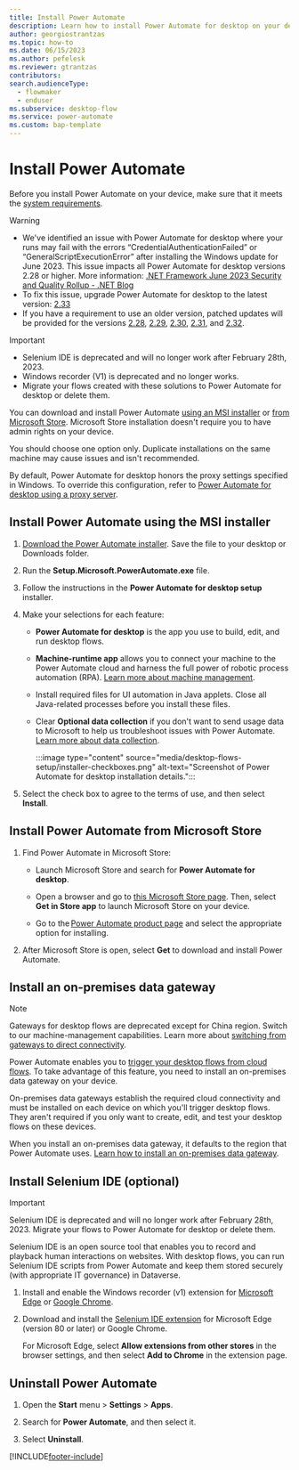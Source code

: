 ```yaml
---
title: Install Power Automate
description: Learn how to install Power Automate for desktop on your device.
author: georgiostrantzas
ms.topic: how-to
ms.date: 06/15/2023
ms.author: pefelesk
ms.reviewer: gtrantzas
contributors:
search.audienceType: 
  - flowmaker
  - enduser
ms.subservice: desktop-flow
ms.service: power-automate
ms.custom: bap-template
---
```


# Install Power Automate

Before you install Power Automate on your device, make sure that it meets the [system requirements](requirements.md).

> [!WARNING]
> - We've identified an issue with Power Automate for desktop where your runs may fail with the errors “CredentialAuthenticationFailed” or “GeneralScriptExecutionError” after installing the Windows update for June 2023. This issue impacts all Power Automate for desktop versions 2.28 or higher. More information: [.NET Framework June 2023 Security and Quality Rollup - .NET Blog ](https://devblogs.microsoft.com/dotnet/dotnet-framework-june-2023-security-and-quality-rollup/)
> - To fix this issue, upgrade Power Automate for desktop to the latest version: [2.33]( https://go.microsoft.com/fwlink/?linkid=2102613) 
> - If you have a requirement to use an older version, patched updates will be provided for the versions [2.28](https://go.microsoft.com/fwlink/?linkid=2239808), [2.29](https://go.microsoft.com/fwlink/?linkid=2239591), [2.30](https://go.microsoft.com/fwlink/?linkid=2239716), [2.31](https://go.microsoft.com/fwlink/?linkid=2239809), and [2.32](https://go.microsoft.com/fwlink/?linkid=2239592).

> [!IMPORTANT]
>
> - Selenium IDE is deprecated and will no longer work after February 28th, 2023.
> - Windows recorder (V1) is deprecated and no longer works.
> - Migrate your flows created with these solutions to Power Automate for desktop or delete them.

You can download and install Power Automate [using an MSI installer](#install-power-automate-using-the-msi-installer) or [from Microsoft Store](#install-power-automate-from-microsoft-store). Microsoft Store installation doesn't require you to have admin rights on your device.

You should choose one option only. Duplicate installations on the same machine may cause issues and isn't recommended.

By default, Power Automate for desktop honors the proxy settings specified in Windows. To override this configuration, refer to [Power Automate for desktop using a proxy server](governance.md#configure-power-automate-for-desktop-to-interact-with-a-corporate-proxy-server).

## Install Power Automate using the MSI installer

1. [Download the Power Automate installer](https://go.microsoft.com/fwlink/?linkid=2102613). Save the file to your desktop or Downloads folder.

1. Run the **Setup.Microsoft.PowerAutomate.exe** file.

1. Follow the instructions in the **Power Automate for desktop setup** installer.

1. Make your selections for each feature:

    - **Power Automate for desktop** is the app you use to build, edit, and run desktop flows.

    - **Machine-runtime app** allows you to connect your machine to the Power Automate cloud and harness the full power of robotic process automation (RPA). [Learn more about machine management](./manage-machines.md).

    <!-- EDITOR'S NOTE: If Selenium IDE is no longer supported, this article shouldn't talk about installing it. -->
    - Install required files for UI automation in Java applets. Close all Java-related processes before you install these files.

    - Clear **Optional data collection** if you don't want to send usage data to Microsoft to help us troubleshoot issues with Power Automate. [Learn more about data collection](diagnostic-data.md).

      :::image type="content" source="media/desktop-flows-setup/installer-checkboxes.png" alt-text="Screenshot of Power Automate for desktop installation details.":::

1. Select the check box to agree to the terms of use, and then select **Install**.

## Install Power Automate from Microsoft Store

1. Find Power Automate in Microsoft Store:

    - Launch Microsoft Store and search for **Power Automate for desktop**.

    - Open a browser and go to [this Microsoft Store page](https://www.microsoft.com/store/productId/9NFTCH6J7FHV). Then, select **Get in Store app** to launch Microsoft Store on your device.

    - Go to the [Power Automate product page](https://make.powerautomate.com/desktop/) and select the appropriate option for installing.

1. After Microsoft Store is open, select **Get** to download and install Power Automate.

## Install an on-premises data gateway

> [!NOTE]
> Gateways for desktop flows are deprecated except for China region. Switch to our machine-management capabilities. Learn more about [switching from gateways to direct connectivity](manage-machines.md#switch-from-gateways-to-direct-connectivity).

Power Automate enables you to [trigger your desktop flows from cloud flows](trigger-desktop-flows.md). To take advantage of this feature, you need to install an on-premises data gateway on your device.

On-premises data gateways establish the required cloud connectivity and must be installed on each device on which you'll trigger desktop flows. They aren't required if you only want to create, edit, and test your desktop flows on these devices.

When you install an on-premises data gateway, it defaults to the region that Power Automate uses. [Learn how to install an on-premises data gateway](/data-integration/gateway/service-gateway-install).

## Install Selenium IDE (optional)

> [!IMPORTANT]
>
> Selenium IDE is deprecated and will no longer work after February 28th, 2023. Migrate your flows to Power Automate for desktop or delete them.

Selenium IDE is an open source tool that enables you to record and playback human interactions on websites. With desktop flows, you can run Selenium IDE scripts from Power Automate and keep them stored securely (with appropriate IT governance) in Dataverse.

1. Install and enable the Windows recorder (v1) extension for [Microsoft Edge](https://go.microsoft.com/fwlink/?linkid=2151412) or [Google Chrome](https://go.microsoft.com/fwlink/?linkid=2150930).

1. Download and install the [Selenium IDE extension](https://go.microsoft.com/fwlink/?linkid=2107665) for Microsoft Edge (version 80 or later) or Google Chrome.

    For Microsoft Edge, select **Allow extensions from other stores** in the browser settings, and then select **Add to Chrome** in the extension page.

## Uninstall Power Automate

1. Open the **Start** menu > **Settings** > **Apps**.

1. Search for **Power Automate**, and then select it.

1. Select **Uninstall**.

[!INCLUDE[footer-include](../includes/footer-banner.md)]
